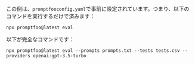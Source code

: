 この例は、`promptfooconfig.yaml`で事前に設定されています。つまり、以下のコマンドを実行するだけで済みます：

```
npx promptfoo@latest eval
```

以下が完全なコマンドです：

```
npx promptfoo@latest eval --prompts prompts.txt --tests tests.csv --providers openai:gpt-3.5-turbo
```
